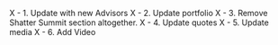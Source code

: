X - 1. Update with new Advisors
X - 2. Update portfolio
X - 3. Remove Shatter Summit section altogether.
X - 4. Update quotes
X - 5. Update media
X - 6. Add Video